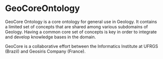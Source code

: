 # GeoCoreOntology

GeoCore Ontology is a core ontology for general use in Geology. It contains a limited set of concepts that are shared among various subdomains of Geology.  Having a common core set of concepts is key in order to integrate and develop knowledge bases in the domain.

GeoCore is a collaborative effort between the Informatics Institute at UFRGS (Brazil) and Geosiris Company (France).
